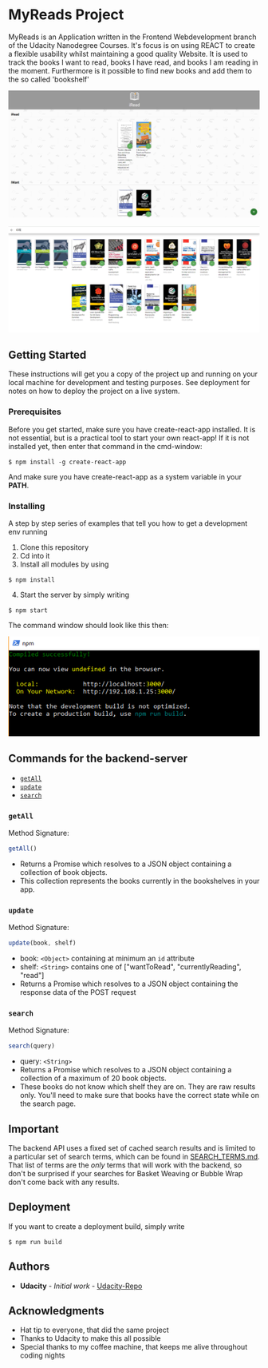 # MyReads Project

MyReads is an Application written in the Frontend Webdevelopment branch of the Udacity Nanodegree Courses. It's focus is on using REACT to create a flexible usability whilst maintaining a good quality Website. It is used to track the books I want to read, books I have read, and books I am reading in the moment. Furthermore is it possible to find new books and add them to the so called 'bookshelf'

![image](src/images/main.PNG)

![image](src/images/search.PNG)

## Getting Started

These instructions will get you a copy of the project up and running on your local machine for development and testing purposes. See deployment for notes on how to deploy the project on a live system.

### Prerequisites

Before you get started, make sure you have create-react-app installed. It is not essential, but is a practical tool to start your own react-app! If it is not installed yet, then enter that command in the cmd-window:

```
$ npm install -g create-react-app
```

And make sure you have create-react-app as a system variable in your **PATH**.

### Installing

A step by step series of examples that tell you how to get a development env running

1. Clone this repository
2. Cd into it
3. Install all modules by using

```
$ npm install
```
4. Start the server by simply writing

```
$ npm start
```
The command window should look like this then:


![image](src/images/start.PNG)

## Commands for the backend-server

* [`getAll`](#getall)
* [`update`](#update)
* [`search`](#search)

### `getAll`

Method Signature:

```js
getAll()
```

* Returns a Promise which resolves to a JSON object containing a collection of book objects.
* This collection represents the books currently in the bookshelves in your app.

### `update`

Method Signature:

```js
update(book, shelf)
```

* book: `<Object>` containing at minimum an `id` attribute
* shelf: `<String>` contains one of ["wantToRead", "currentlyReading", "read"]  
* Returns a Promise which resolves to a JSON object containing the response data of the POST request

### `search`

Method Signature:

```js
search(query)
```

* query: `<String>`
* Returns a Promise which resolves to a JSON object containing a collection of a maximum of 20 book objects.
* These books do not know which shelf they are on. They are raw results only. You'll need to make sure that books have the correct state while on the search page.

## Important
The backend API uses a fixed set of cached search results and is limited to a particular set of search terms, which can be found in [SEARCH_TERMS.md](SEARCH_TERMS.md). That list of terms are the _only_ terms that will work with the backend, so don't be surprised if your searches for Basket Weaving or Bubble Wrap don't come back with any results.

## Deployment

If you want to create a deployment build, simply write

```
$ npm run build
```

## Authors

* **Udacity** - *Initial work* - [Udacity-Repo](https://github.com/udacity/reactnd-project-myreads-starter)


## Acknowledgments

* Hat tip to everyone, that did the same project
* Thanks to Udacity to make this all possible
* Special thanks to my coffee machine, that keeps me alive throughout coding nights
